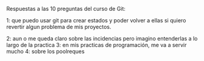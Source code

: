 Respuestas a las 10 preguntas del curso de Git:

1: que puedo usar git para crear estados y poder volver a ellas si quiero revertir algun problema de mis proyectos.

2: aun o me queda claro sobre las incidencias pero imagino entenderlas a lo largo de la practica
3: en mis practicas de programación, me va a servir mucho
4: sobre los poolreques